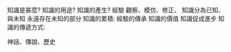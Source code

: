 知識是甚麼?
知識的用途?
知識的產生? 經驗
觀察、模仿、修正、
知識分為已知、與未知
永遠存在未知的部分
知識的累積: 經驗的傳承
知識的價值
知識促成進步
知識的傳遞方式: 

神話、傳說、歷史